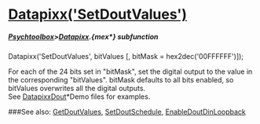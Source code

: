 # [Datapixx('SetDoutValues')](Datapixx-SetDoutValues) 
##### [Psychtoolbox](Psychtoolbox)>[Datapixx](Datapixx).{mex*} subfunction

Datapixx('SetDoutValues', bitValues [, bitMask = hex2dec('00FFFFFF')]);

For each of the 24 bits set in "bitMask", set the digital output to the value in  
the corresponding "bitValues". bitMask defaults to all bits enabled, so  
bitValues overwrites all the digital outputs.  
See [DatapixxDout](DatapixxDout)\*Demo files for examples.  
  


###See also:
[GetDoutValues](Datapixx-GetDoutValues), [SetDoutSchedule](Datapixx-SetDoutSchedule), [EnableDoutDinLoopback](Datapixx-EnableDoutDinLoopback)
